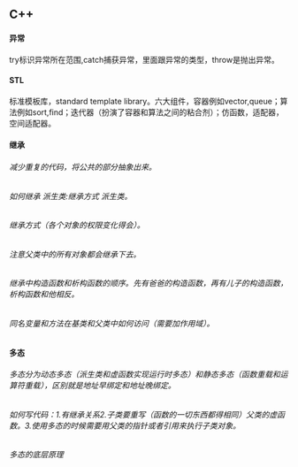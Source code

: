 ## C++
#### 异常
try标识异常所在范围,catch捕获异常，里面跟异常的类型，throw是抛出异常。
#### STL
标准模板库，standard template library。六大组件，容器例如vector,queue；算法例如sort,find；迭代器（扮演了容器和算法之间的粘合剂）；仿函数，适配器，空间适配器。
#### 继承
###### 减少重复的代码，将公共的部分抽象出来。
###### 如何继承  派生类:继承方式 派生类。
###### 继承方式（各个对象的权限变化得会）。
###### 注意父类中的所有对象都会继承下去。
###### 继承中构造函数和析构函数的顺序。先有爸爸的构造函数，再有儿子的构造函数，析构函数和他相反。
###### 同名变量和方法在基类和父类中如何访问（需要加作用域）。
#### 多态
###### 多态分为动态多态（派生类和虚函数实现运行时多态）和静态多态（函数重载和运算符重载），区别就是地址早绑定和地址晚绑定。
###### 如何写代码：1.有继承关系2.子类要重写（函数的一切东西都得相同）父类的虚函数。3.使用多态的时候需要用父类的指针或者引用来执行子类对象。
###### 多态的底层原理
#### 
